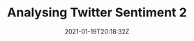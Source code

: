 ---
# Documentation: https://wowchemy.com/docs/managing-content/

title: "Analysing Twitter Sentiment 2"
subtitle: ""

# Summary for listings and search engines
summary: ""

authors: 
- cam

tags: []
categories: []

date: 2021-01-19T20:18:32Z
lastmod: 2021-01-19T20:18:32Z

featured: false

draft: false

# Featured image
# Place an image named `featured.jpg/png` in this page's folder and customize its options here.
image:
  caption: 'Image credit: [**Unsplash**](https://unsplash.com/photos/8cMPxOqkLE8)'
  focal_point: ""
  placement: 1
  preview_only: false

# Projects (optional).
#   Associate this post with one or more of your projects.
#   Simply enter your project's folder or file name without extension.
#   E.g. `projects = ["internal-project"]` references `content/project/deep-learning/index.md`.
#   Otherwise, set `projects = []`.
projects: []
---